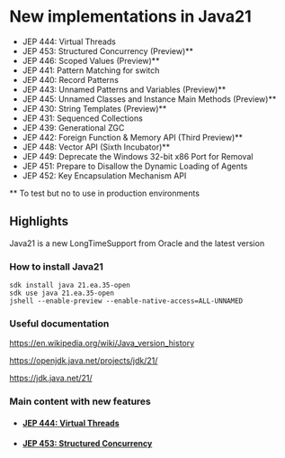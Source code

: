 # New implementations in Java21


- JEP 444: Virtual Threads
- JEP 453: Structured Concurrency (Preview)**
- JEP 446: Scoped Values (Preview)**
- JEP 441: Pattern Matching for switch
- JEP 440: Record Patterns
- JEP 443: Unnamed Patterns and Variables (Preview)**
- JEP 445: Unnamed Classes and Instance Main Methods (Preview)**
- JEP 430: String Templates (Preview)**
- JEP 431: Sequenced Collections
- JEP 439: Generational ZGC
- JEP 442: Foreign Function & Memory API (Third Preview)**
- JEP 448: Vector API (Sixth Incubator)**
- JEP 449: Deprecate the Windows 32-bit x86 Port for Removal
- JEP 451: Prepare to Disallow the Dynamic Loading of Agents
- JEP 452: Key Encapsulation Mechanism API

** To test but no to use in production environments


## Highlights
Java21 is a new LongTimeSupport from Oracle and the latest version

### How to install Java21

```
sdk install java 21.ea.35-open
sdk use java 21.ea.35-open
jshell --enable-preview --enable-native-access=ALL-UNNAMED
```
### Useful documentation
https://en.wikipedia.org/wiki/Java_version_history

https://openjdk.java.net/projects/jdk/21/

https://jdk.java.net/21/


### Main content with new features


- #### [ JEP 444: Virtual Threads](virtual-threads.md)
- #### [ JEP 453: Structured Concurrency](structured-concurrency.md)
